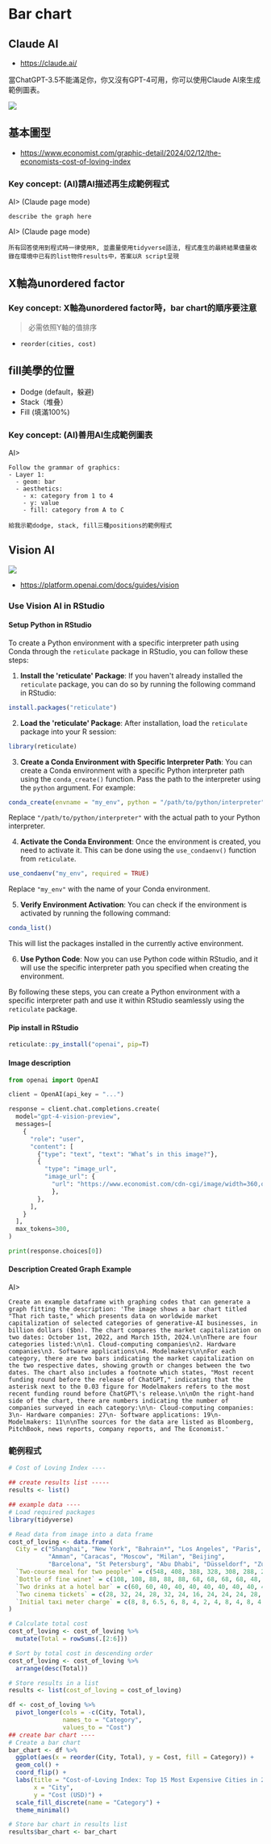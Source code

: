 # Bar chart

## Claude AI
 
- <https://claude.ai/>

當ChatGPT-3.5不能滿足你，你又沒有GPT-4可用，你可以使用Claude AI來生成範例圖表。

![](../img/2024-03-19-08-04-18.png)

## 基本圖型

- <https://www.economist.com/graphic-detail/2024/02/12/the-economists-cost-of-loving-index>

### Key concept: (AI)請AI描述再生成範例程式

AI> (Claude page mode)
```
describe the graph here
```

AI> (Claude page mode)
```
所有回答使用到程式時一律使用R, 並盡量使用tidyverse語法, 程式產生的最終結果儘量收錄在環境中已有的list物件results中，答案以R script呈現
```
## X軸為unordered factor

### Key concept: X軸為unordered factor時，bar chart的順序要注意

> 必需依照Y軸的值排序

- `reorder(cities, cost)`

## fill美學的位置

- Dodge (default，躲避)
- Stack（堆叠）
- Fill (填滿100%)

### Key concept: (AI)善用AI生成範例圖表

AI> 
```
Follow the grammar of graphics:
- Layer 1:
  - geom: bar
  - aesthetics:
    - x: category from 1 to 4
    - y: value
    - fill: category from A to C

給我示範dodge, stack, fill三種positions的範例程式
```

## Vision AI 

![](../img/2024-03-19-13-02-40.png)

- <https://platform.openai.com/docs/guides/vision>

### Use Vision AI in RStudio

#### Setup Python in RStudio
To create a Python environment with a specific interpreter path using Conda through the `reticulate` package in RStudio, you can follow these steps:

1. **Install the 'reticulate' Package**: If you haven't already installed the `reticulate` package, you can do so by running the following command in RStudio:

```R
install.packages("reticulate")
```

2. **Load the 'reticulate' Package**: After installation, load the `reticulate` package into your R session:

```R
library(reticulate)
```

3. **Create a Conda Environment with Specific Interpreter Path**: You can create a Conda environment with a specific Python interpreter path using the `conda_create()` function. Pass the path to the interpreter using the `python` argument. For example:

```R
conda_create(envname = "my_env", python = "/path/to/python/interpreter")
```

Replace `"/path/to/python/interpreter"` with the actual path to your Python interpreter.

4. **Activate the Conda Environment**: Once the environment is created, you need to activate it. This can be done using the `use_condaenv()` function from `reticulate`.

```R
use_condaenv("my_env", required = TRUE)
```

Replace `"my_env"` with the name of your Conda environment.

5. **Verify Environment Activation**: You can check if the environment is activated by running the following command:

```R
conda_list()
```

This will list the packages installed in the currently active environment.

6. **Use Python Code**: Now you can use Python code within RStudio, and it will use the specific interpreter path you specified when creating the environment.

By following these steps, you can create a Python environment with a specific interpreter path and use it within RStudio seamlessly using the `reticulate` package.

#### Pip install in RStudio

```R
reticulate::py_install("openai", pip=T)
```

#### Image description

```python
from openai import OpenAI

client = OpenAI(api_key = "...")

response = client.chat.completions.create(
  model="gpt-4-vision-preview",
  messages=[
    {
      "role": "user",
      "content": [
        {"type": "text", "text": "What’s in this image?"},
        {
          "type": "image_url",
          "image_url": {
            "url": "https://www.economist.com/cdn-cgi/image/width=360,quality=80,format=auto/content-assets/images/20240323_EPC824.png"
            },
        },
      ],
    }
  ],
  max_tokens=300,
)

print(response.choices[0])
```

#### Description Created Graph Example

AI>
```
Create an example dataframe with graphing codes that can generate a graph fitting the description: 'The image shows a bar chart titled "That rich taste," which presents data on worldwide market capitalization of selected categories of generative-AI businesses, in billion dollars ($bn). The chart compares the market capitalization on two dates: October 1st, 2022, and March 15th, 2024.\n\nThere are four categories listed:\n\n1. Cloud-computing companies\n2. Hardware companies\n3. Software applications\n4. Modelmakers\n\nFor each category, there are two bars indicating the market capitalization on the two respective dates, showing growth or changes between the two dates. The chart also includes a footnote which states, "Most recent funding round before the release of ChatGPT," indicating that the asterisk next to the 0.03 figure for Modelmakers refers to the most recent funding round before ChatGPT\'s release.\n\nOn the right-hand side of the chart, there are numbers indicating the number of companies surveyed in each category:\n\n- Cloud-computing companies: 3\n- Hardware companies: 27\n- Software applications: 19\n- Modelmakers: 11\n\nThe sources for the data are listed as Bloomberg, PitchBook, news reports, company reports, and The Economist.'
```

### 範例程式

```R
# Cost of Loving Index ----

## create results list -----
results <- list()

## example data ----
# Load required packages
library(tidyverse)

# Read data from image into a data frame
cost_of_loving <- data.frame(
  City = c("Shanghai", "New York", "Bahrain*", "Los Angeles", "Paris", 
           "Amman", "Caracas", "Moscow", "Milan", "Beijing", 
           "Barcelona", "St Petersburg", "Abu Dhabi", "Düsseldorf", "Zurich"),
  `Two-course meal for two people*` = c(548, 408, 388, 328, 308, 288, 288, 288, 288, 268, 248, 248, 248, 228, 228),
  `Bottle of fine wine†` = c(108, 108, 88, 88, 88, 68, 68, 68, 68, 48, 48, 48, 48, 48, 48),
  `Two drinks at a hotel bar` = c(60, 60, 40, 40, 40, 40, 40, 40, 40, 40, 40, 40, 40, 40, 40),
  `Two cinema tickets` = c(28, 32, 24, 28, 32, 24, 16, 24, 24, 24, 28, 16, 28, 28, 32),
  `Initial taxi meter charge` = c(8, 8, 6.5, 6, 8, 4, 2, 4, 8, 4, 8, 4, 8, 8, 12)
)

# Calculate total cost
cost_of_loving <- cost_of_loving %>%
  mutate(Total = rowSums(.[2:6]))

# Sort by total cost in descending order
cost_of_loving <- cost_of_loving %>%
  arrange(desc(Total))

# Store results in a list
results <- list(cost_of_loving = cost_of_loving)

df <- cost_of_loving %>%
  pivot_longer(cols = -c(City, Total), 
               names_to = "Category", 
               values_to = "Cost") 
## create bar chart ----
# Create a bar chart
bar_chart <- df %>%
  ggplot(aes(x = reorder(City, Total), y = Cost, fill = Category)) +
  geom_col() +
  coord_flip() +
  labs(title = "Cost-of-Loving Index: Top 15 Most Expensive Cities in 2023",
       x = "City",
       y = "Cost (USD)") +
  scale_fill_discrete(name = "Category") +
  theme_minimal()

# Store bar chart in results list
results$bar_chart <- bar_chart

```